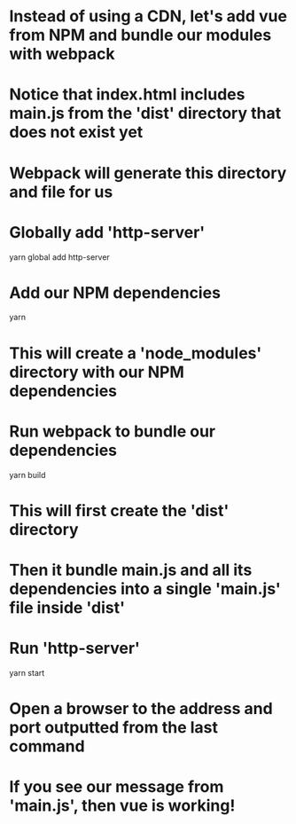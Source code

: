 # Instead of using a CDN, let's add vue from NPM and bundle our modules with webpack

# Notice that index.html includes main.js from the 'dist' directory that does not exist yet

# Webpack will generate this directory and file for us

# Globally add 'http-server'
yarn global add http-server

# Add our NPM dependencies
yarn

# This will create a 'node_modules' directory with our NPM dependencies

# Run webpack to bundle our dependencies
yarn build

# This will first create the 'dist' directory

# Then it bundle main.js and all its dependencies into a single 'main.js' file inside 'dist'

# Run 'http-server'
yarn start

# Open a browser to the address and port outputted from the last command

# If you see our message from 'main.js', then vue is working!